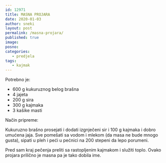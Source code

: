 ```yaml
---
id: 12971
title: MASNA PROJARA
date: 2020-01-03
author: sneki
layout: post
permalink: /masna-projara/
published: true
image: 
posno: 
categories:
   - predjela
tags:
   - kajmak
---
```

Potrebno je:

* 600 g kukuruznog belog brašna
* 4 jajeta
* 200 g sira
* 300 g kajmaka
* 3 kašike masti

Način pripreme:

Kukuruzno brašno prosejati i dodati izgnječeni sir i 100 g kajmaka i dobro umućena jaja. Sve pomešati sa vodom i mlekom (da masa ne bude mnogo gusta), sipati u pleh i peći u pećnici na 200 stepeni da lepo porumeni. 

Pred sam kraj pečenja preliti sa rastopljenim kajmakom i služiti toplo. Ovako projara prilično je masna pa je tako dobila ime.


  

